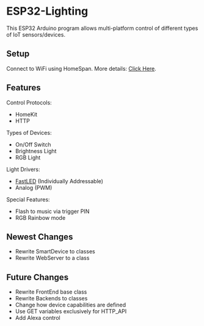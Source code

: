 # ESP32-Lighting
This ESP32 Arduino program allows multi-platform control of different types of IoT sensors/devices.

## Setup
Connect to WiFi using HomeSpan. More details: [Click Here](https://github.com/HomeSpan/HomeSpan).

## Features
Control Protocols:
- HomeKit
- HTTP

Types of Devices:
- On/Off Switch
- Brightness Light
- RGB Light

Light Drivers:
- [FastLED](http://fastled.io/) (Individually Addressable)
- Analog (PWM)

Special Features:
- Flash to music via trigger PIN
- RGB Rainbow mode

## Newest Changes
- Rewrite SmartDevice to classes
- Rewrite WebServer to a class

## Future Changes
- Rewrite FrontEnd base class
- Rewrite Backends to classes
- Change how device capabilities are defined
- Use GET variables exclusively for HTTP_API
- Add Alexa control
